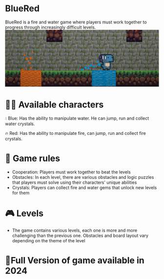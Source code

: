 # BlueRed
BlueRed is a fire and water game where players must work together to progress through increasingly difficult levels.
![](https://raw.githubusercontent.com/iuno-san/BlueRed/main/BlueRedScreen(1).png)

# 🧙‍♂️ Available characters

💧 Blue: Has the ability to manipulate water. He can jump, run and collect water crystals.

🔥 Red: Has the ability to manipulate fire, can jump, run and collect fire crystals.

# 🎲 Game rules

- Cooperation: Players must work together to beat the levels
- Obstacles: In each level, there are various obstacles and logic puzzles that players must solve using their characters' unique abilities
- Crystals: Players can collect fire and water gems that unlock new levels for them

# 🎮 Levels

- The game contains various levels, each one is more and more challenging than the previous one. Obstacles and board layout vary depending on the theme of the level

# 🔖Full Version of game available in 2024

